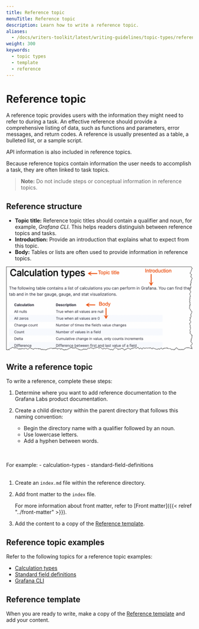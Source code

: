 ```yaml
---
title: Reference topic
menuTitle: Reference topic
description: Learn how to write a reference topic.
aliases:
  - /docs/writers-toolkit/latest/writing-guidelines/topic-types/reference/
weight: 300
keywords:
  - topic types
  - template
  - reference
---
```


# Reference topic

A reference topic provides users with the information they might need to refer to during a task. An effective reference should provide a comprehensive listing of data, such as functions and parameters, error messages, and return codes. A reference is usually presented as a table, a bulleted list, or a sample script.

API information is also included in reference topics.

Because reference topics contain information the user needs to accomplish a task, they are often linked to task topics.

> **Note:** Do not include steps or conceptual information in reference topics.

## Reference structure

- **Topic title:** Reference topic titles should contain a qualifier and noun, for example, *Grafana CLI*. This helps readers distinguish between reference topics and tasks.
- **Introduction:** Provide an introduction that explains what to expect from this topic.
- **Body:** Tables or lists are often used to provide information in reference topics.

![Reference structure](reference.png)

## Write a reference topic

To write a reference, complete these steps:

1. Determine where you want to add reference documentation to the Grafana Labs product documentation.
1. Create a child directory within the parent directory that follows this naming convention:
   
   - Begin the directory name with a qualifier followed by an noun.
   - Use lowercase letters.
   - Add a hyphen between words.
  <br>
  <br>
   For example:
     - calculation-types
     - standard-field-definitions
<br>
<br>

1. Create an `index.md` file within the reference directory.
1. Add front matter to the `index` file.

   For more information about front matter, refer to [Front matter]({{< relref "../front-matter" >}}).

1. Add the content to a copy of the [Reference template](https://github.com/grafana/writers-toolkit/blob/main/docs/static/templates/reference-template.md).

## Reference topic examples

Refer to the following topics for a reference topic examples:

- [Calculation types](https://grafana.com/docs/grafana/latest/panels/calculation-types/)
- [Standard field definitions](https://grafana.com/docs/grafana/latest/panels/standard-field-definitions/)
- [Grafana CLI](https://grafana.com/docs/grafana/latest/administration/cli/)

## Reference template

When you are ready to write, make a copy of the [Reference template](https://github.com/grafana/writers-toolkit/blob/main/docs/static/templates/task-template.md) and add your content.
